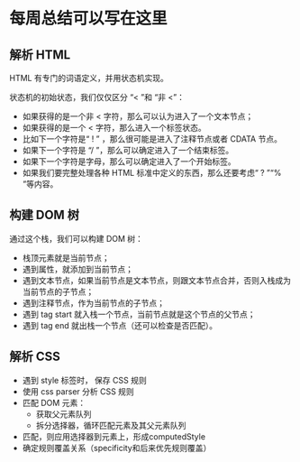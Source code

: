 # 每周总结可以写在这里

## 解析 HTML

HTML 有专门的词语定义，并用状态机实现。

状态机的初始状态，我们仅仅区分 “< ”和 “非 <”：
* 如果获得的是一个非 < 字符，那么可以认为进入了一个文本节点；
* 如果获得的是一个 < 字符，那么进入一个标签状态。
* 比如下一个字符是“ ! ” ，那么很可能是进入了注释节点或者 CDATA 节点。
* 如果下一个字符是 “/ ”，那么可以确定进入了一个结束标签。
* 如果下一个字符是字母，那么可以确定进入了一个开始标签。
* 如果我们要完整处理各种 HTML 标准中定义的东西，那么还要考虑“ ? ”“% ”等内容。

## 构建 DOM 树

通过这个栈，我们可以构建 DOM 树：
* 栈顶元素就是当前节点；
* 遇到属性，就添加到当前节点；
* 遇到文本节点，如果当前节点是文本节点，则跟文本节点合并，否则入栈成为当前节点的子节点；
* 遇到注释节点，作为当前节点的子节点；
* 遇到 tag start 就入栈一个节点，当前节点就是这个节点的父节点；
* 遇到 tag end 就出栈一个节点（还可以检查是否匹配）。

## 解析 CSS

* 遇到 style 标签时， 保存 CSS 规则
* 使用 css parser 分析 CSS 规则
* 匹配 DOM 元素：
  * 获取父元素队列
  * 拆分选择器，循环匹配元素及其父元素队列
* 匹配，则应用选择器到元素上，形成computedStyle
* 确定规则覆盖关系（specificity和后来优先规则覆盖）

